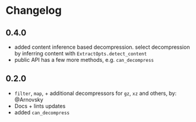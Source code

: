 # Changelog

## 0.4.0

* added content inference based decompression. select decompression by inferring content with `ExtractOpts.detect_content`
* public API has a few more methods, e.g. `can_decompress`

## 0.2.0

* `filter`, `map`, + additional decompressors for `gz`, `xz` and others, by: @Arnovsky
* Docs + lints updates
* added `can_decompress`
